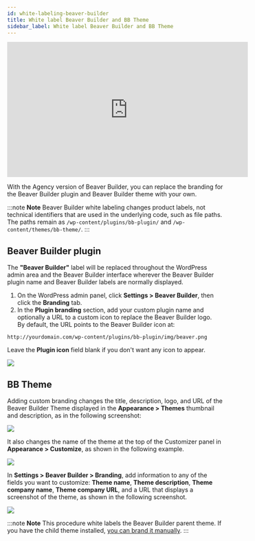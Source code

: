 ```yaml
---
id: white-labeling-beaver-builder
title: White label Beaver Builder and BB Theme
sidebar_label: White label Beaver Builder and BB Theme
---
```


<div class="embed-responsive">
  <iframe width="560" height="315" src="https://www.youtube-nocookie.com/embed/OQP1ZO7PMYQ?rel=0" frameborder="0" allow="accelerometer; autoplay; encrypted-media; gyroscope; picture-in-picture" allowfullscreen></iframe>
</div>

With the Agency version of Beaver Builder, you can replace the branding for
the Beaver Builder plugin and Beaver Builder theme with your own.

:::note **Note**
Beaver Builder white labeling changes product labels, not technical identifiers that are used in the underlying code, such as file paths. The paths remain as `/wp-content/plugins/bb-plugin/` and `/wp-content/themes/bb-theme/`.
:::

## Beaver Builder plugin

The **"Beaver Builder"** label will be replaced throughout the WordPress admin
area and the Beaver Builder interface wherever the Beaver Builder plugin name
and Beaver Builder labels are normally displayed.

1. On the WordPress admin panel, click **Settings > Beaver Builder**, then click the  **Branding** tab.
2. In the **Plugin branding** section, add your custom plugin name and optionally a URL to a custom icon to replace the Beaver Builder logo.  
  By default, the URL points to the Beaver Builder icon at:

  ```markup
  http://yourdomain.com/wp-content/plugins/bb-plugin/img/beaver.png
  ```

  Leave the **Plugin icon** field blank if you don't want any icon to appear.  

  ![](/img/white-lable-bb-1.png)

## BB Theme

Adding custom branding changes the title, description, logo, and URL of the
Beaver Builder Theme displayed in the **Appearance > Themes** thumbnail and
description, as in the following screenshot:

![](/img/white-lable-bb-2.jpg)

It also changes the name of the theme at the top of the Customizer panel in
**Appearance > Customize**, as shown in the following example.

![](/img/white-lable-bb-3.png)

In **Settings > Beaver Builder > Branding**, add information to any of the fields you want to customize: **Theme name**, **Theme description**, **Theme company name**, **Theme company URL**, and a URL that displays a screenshot of the theme, as shown in the following screenshot.

![](/img/white-lable-bb-4.png)

:::note **Note**
This procedure white labels the Beaver Builder parent theme. If you
have the child theme installed, [you can brand it manually](/bb-theme/white-labeling/white-label-your-child-theme.md).
:::
